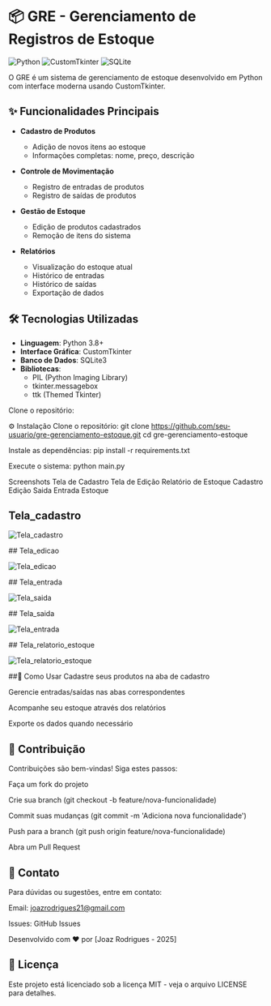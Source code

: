 # 📦 GRE - Gerenciamento de Registros de Estoque

![Python](https://img.shields.io/badge/Python-3.8+-blue.svg)
![CustomTkinter](https://img.shields.io/badge/CustomTkinter-5.2.1-green.svg)
![SQLite](https://img.shields.io/badge/SQLite-3-lightgrey.svg)

O GRE é um sistema de gerenciamento de estoque desenvolvido em Python com interface moderna usando CustomTkinter.

## ✨ Funcionalidades Principais

- **Cadastro de Produtos**
  - Adição de novos itens ao estoque
  - Informações completas: nome, preço, descrição
  
- **Controle de Movimentação**
  - Registro de entradas de produtos
  - Registro de saídas de produtos
  
- **Gestão de Estoque**
  - Edição de produtos cadastrados
  - Remoção de itens do sistema
  
- **Relatórios**
  - Visualização do estoque atual
  - Histórico de entradas
  - Histórico de saídas
  - Exportação de dados

## 🛠️ Tecnologias Utilizadas

- **Linguagem**: Python 3.8+
- **Interface Gráfica**: CustomTkinter
- **Banco de Dados**: SQLite3
- **Bibliotecas**:
  - PIL (Python Imaging Library)
  - tkinter.messagebox
  - ttk (Themed Tkinter)

Clone o repositório:

⚙️ Instalação
Clone o repositório:
git clone https://github.com/seu-usuario/gre-gerenciamento-estoque.git
cd gre-gerenciamento-estoque

Instale as dependências:
pip install -r requirements.txt

Execute o sistema:
python main.py

Screenshots
Tela de Cadastro	Tela de Edição	Relatório de Estoque
Cadastro	Edição	Saida Entrada Estoque

## Tela_cadastro
<div>
  
  ![Tela_cadastro](https://github.com/user-attachments/assets/16f94a41-384a-462d-866a-961ba14bfc76)
</div>
## Tela_edicao
<div>
  
  ![Tela_edicao](https://github.com/user-attachments/assets/a73976d0-d218-46d1-9edc-83dab39996e8)
</div>
## Tela_entrada
<div>
  
  ![Tela_saida](https://github.com/user-attachments/assets/9ef58905-1a96-4da8-9d7e-fd90b6367f3d)
</div>
## Tela_saida
<div>
  
  ![Tela_entrada](https://github.com/user-attachments/assets/406d7a35-d457-4590-a75f-1641ef39752c)
</div>
## Tela_relatorio_estoque
<div>
  
  ![Tela_relatorio_estoque](https://github.com/user-attachments/assets/ddddd50d-2599-44bb-afd9-11aa708fdf0b)
</div>

##🚀 Como Usar
Cadastre seus produtos na aba de cadastro

Gerencie entradas/saídas nas abas correspondentes

Acompanhe seu estoque através dos relatórios

Exporte os dados quando necessário


## 🤝 Contribuição
Contribuições são bem-vindas! Siga estes passos:

Faça um fork do projeto

Crie sua branch (git checkout -b feature/nova-funcionalidade)

Commit suas mudanças (git commit -m 'Adiciona nova funcionalidade')

Push para a branch (git push origin feature/nova-funcionalidade)

Abra um Pull Request

## 📧 Contato
Para dúvidas ou sugestões, entre em contato:

Email: joazrodrigues21@gmail.com

Issues: GitHub Issues

Desenvolvido com ❤️ por [Joaz Rodrigues - 2025]

## 📝 Licença
Este projeto está licenciado sob a licença MIT - veja o arquivo LICENSE para detalhes.
